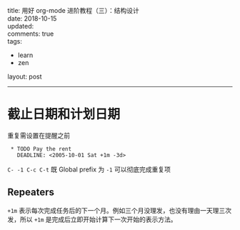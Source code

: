 title: 用好 org-mode 进阶教程（三）：结构设计  
date: 2018-10-15  
updated:  
comments: true  
tags:  

-   learn
-   zen

layout: post  

---

# 截止日期和计划日期

重复需设置在提醒之前  

```sample
 * TODO Pay the rent
   DEADLINE: <2005-10-01 Sat +1m -3d>
```

`C- -1 C-c C-t` 既 Global prefix 为 `-1` 可以彻底完成重复项  

## Repeaters

`+1m` 表示每次完成任务后的下一个月。例如三个月没理发，也没有理由一天理三次发，所以 `+1m` 是完成后立即开始计算下一次开始的表示方法。  
